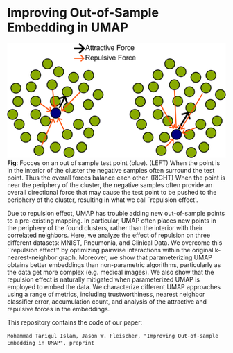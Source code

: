 # Improving Out-of-Sample Embedding in UMAP


![alt text](images/repulsion_effect_figure.png)
**Fig**: Focces on an out of sample test point (blue). (LEFT) When the point is in the interior of the cluster the negative samples often surround the test point. Thus the overall forces balance each other. (RIGHT) When the point is near the periphery of the cluster, the negative samples often provide an overall directional force that may cause the test point to be pushed to the periphery of the cluster, resulting in what we call `repulsion effect'.

Due to repulsion effect, UMAP has trouble adding new out-of-sample points to a pre-existing mapping. In particular, UMAP often places new points in the periphery of the found clusters, rather than the interior with their correlated neighbors. Here, we analyze the effect of repulsion on three different datasets: MNIST, Pneumonia, and Clinical Data. We overcome this ``repulsion effect'' by optimizing pairwise interactions within the original k-nearest-neighbor graph. Moreover, we show that parameterizing UMAP obtains better embeddings than non-parametric algorithms, particularly as the data get more complex (e.g. medical images). We also show that the repulsion effect is naturally mitigated when parameterized UMAP is employed to embed the data. We characterize different UMAP approaches using a range of metrics, including trustworthiness, nearest neighbor classifier error, accumulation count, and analysis of the attractive and repulsive forces in the embeddings.

This repository contains the code of our paper:
```
Mohammad Tariqul Islam, Jason W. Fleischer, "Improving Out-of-sample Embedding in UMAP", preprint
```
